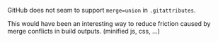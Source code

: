 GitHub does not seam to support `merge=union` in `.gitattributes`.

This would have been an interesting way to reduce friction caused by merge conflicts in build outputs. (minified js, css, ...)
